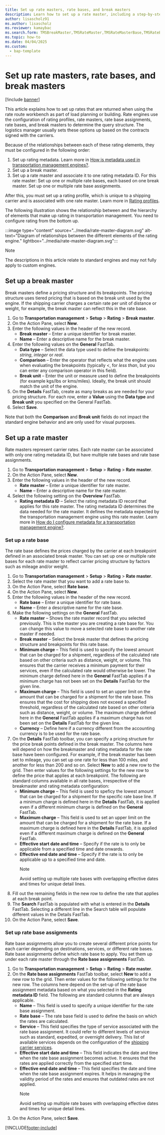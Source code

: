 ```yaml
---
title: Set up rate masters, rate bases, and break masters
description: Learn how to set up a rate master, including a step-by-step process for setting up break masters using the USMF demo data company. 
author: lisascholz91
ms.author: lisascholz
ms.reviewer: kamaybac
ms.search.form: TMSBreakMaster,TMSRateMaster,TMSRateMasterBase,TMSRateBaseType, TMSRouteWorkbench
ms.topic: how-to
ms.date: 04/04/2025
ms.custom: 
  - bap-template
---
```


# Set up rate masters, rate bases, and break masters

[!include [banner](../../includes/banner.md)]

This article explains how to set up rates that are returned when using the rate route workbench as part of load planning or building. Rate engines use the configuration of rating profiles, rate masters, rate base assignments, rate bases, and break masters to determine the query structure. The logistics manager usually sets these options up based on the contracts signed with the carriers.

Because of the relationships between each of these rating elements, they must be configured in the following order:

1. Set up rating metadata. Learn more in [How is metadata used in transportation management engines?](../transportation-management-engines.md#use-metadata).
1. Set up a break master.
1. Set up a rate master and associate it to one rating metadata ID. For this rate master:
        Set up one or multiple rate bases, each based on one break master.
        Set up one or multiple rate base assignments.

After this, you must set up a rating profile, which is unique to a shipping carrier and is associated with one rate master. Learn more in [Rating profiles](setup-a-rating-profile.md).

The following illustration shows the relationship between and the hierarchy of elements that make up rating in transportation management. You need to configure rating from the bottom up.

:::image type="content" source="../media/rate-master-diagram.svg" alt-text="Diagram of relationships between the different elements of the rating engine." lightbox="../media/rate-master-diagram.svg":::

> [!NOTE]
> The descriptions in this article relate to standard engines and may not fully apply to custom engines.

## Set up a break master

Break masters define a pricing structure and its breakpoints. The pricing structure uses tiered pricing that is based on the break unit used by the engine. If the shipping carrier charges a certain rate per unit of distance or weight, for example, the break master can reflect this in the rate base.

1. Go to **Transportation management** \> **Setup** \> **Rating** \> **Break master**.
1. On the Action Pane, select **New**.
1. Enter the following values in the header of the new record.
    - **Break master** – Enter a unique identifier for break master.
    - **Name** – Enter a descriptive name for the break master.
1. Enter the following values on the **General** FastTab.
    - **Data type** – Select the data type used to define the breakpoints: *string*, *integer* or *real*.
    - **Comparison** – Enter the operator that reflects what the engine uses when evaluating the breakpoints (typically *&lt;*, for *less than*, but you can enter any comparison operator in this field).
    - **Break unit** – Enter the unit or measure used to define the breakpoints (for example kgs/lbs or kms/miles). Ideally, the break unit should match the unit of the engine.
1. On the **Details** FastTab, create as many breaks as are needed for your pricing structure. For each row, enter a **Value** using the **Data type** and **Break unit** you specified on the General FastTab.
1. Select **Save**.

Note that both the **Comparison** and **Break unit** fields do not impact the standard engine behavior and are only used for visual purposes.

## Set up a rate master

Rate masters represent carrier rates. Each rate master can be associated with only one rating metadata ID, but have multiple rate bases and rate base assignments.

1. Go to **Transportation management** \> **Setup** \> **Rating** \> **Rate master**.
1. On the Action Pane, select **New**.
1. Enter the following values in the header of the new record.
    - **Rate master** – Enter a unique identifier for rate master.
    - **Name** – Enter a descriptive name for the rate master.
1. Select the following setting on the **Overview** FastTab.
    - **Rating metadata ID** – Select the rating metadata ID record that applies for this rate master. The rating metadata ID determines the data needed for the rate master. It defines the metadata expected by the transportation management engine using this rate master. Learn more in [How do I configure metadata for a transportation management engine?](../transportation-management-engines.md#config-metadata).

### Set up a rate base

The rate base defines the prices charged by the carrier at each breakpoint defined in an associated break master. You can set up one or multiple rate bases for each rate master to reflect carrier pricing structure by factors such as mileage and/or weight.

1. Go to **Transportation management** \> **Setup** \> **Rating** \> **Rate master**.
1. Select the rate master that you want to add a rate base to.
1. On the Action Pane, select **Rate base**.
1. On the Action Pane, select **New**.
1. Enter the following values in the header of the new record.
    - **Rate base** – Enter a unique identifier for rate base.
    - **Name** – Enter a descriptive name for the rate base.
1. Make the following settings on the **General** FastTab.
    - **Rate master** – Shows the rate master record that you selected previously. This is the master you are creating a rate base for. You can change this value to move a selected rate base to another rate master if needed.
    - **Break master** – Select the break master that defines the pricing structure and breakpoints for this rate base.
    - **Minimum charge** – This field is used to specify the lowest amount that can be charged for a shipment, regardless of the calculated rate based on other criteria such as distance, weight, or volume. This ensures that the carrier receives a minimum payment for their services, even if the calculated rate would otherwise be lower. The minimum charge defined here in the **General** FastTab applies if a minimum charge has not been set on the **Details** FastTab for the given line.
    - **Maximum charge** – This field is used to set an upper limit on the amount that can be charged for a shipment for the rate base. This ensures that the cost for shipping does not exceed a specified threshold, regardless of the calculated rate based on other criteria such as distance, weight, or volume. The maximum charge defined here in the **General** FastTab applies if a maximum charge has not been set on the **Details** FastTab for the given line.
    - **Currency** – Define here if a currency different from the accounting currency is to be used for the rate base.
1. On the **Details** FastTab toolbar, you can specify a pricing structure for the price break points defined in the break master. The columns here will depend on how the breakmaster and rating metadata for the rate base have been configured. For example, if the break master has been set to mileage, you can set up one rate for less than 100 miles, and another for less than 200 and so on. Select **New** to add a new row to the grid. Then enter values for the following settings for the new row to define the price that applies at each breakpoint. The following are standard columns available in all rate bases, irrespective of the breakmaster and rating metadata configuration:
    - **Minimum charge** – This field is used to speficy the lowest amount that can be charged for a shipment for the specific rate base line. If a minimum charge is defined here in the **Details** FastTab, it is applied even if a different minimum charge is defined on the **General** FastTab.
    - **Maximum charge** – This field is used to set an upper limit on the amount that can be charged for a shipment for the rate base. If a maximum charge is defined here in the **Details** FastTab, it is applied even if a different maximum charge is defined on the **General** FastTab.
    - **Effective start date and time** – Specify if the rate is to only be applicable from a specified time and date onwards.
    - **Effective end date and time** – Specify if the rate is to only be applicable up to a specified time and date.
        > [!NOTE]
        > Avoid setting up multiple rate bases with overlapping effective dates and times for unique detail lines.
1. Fill out the remaining fields in the new row to define the rate that applies at each break point.
1. The **Search** FastTab is populated with what is entered in the **Details** FastTab. Selecting a different line in the Search table will populate different values in the Details FastTab.
1. On the Action Pane, select **Save**.

### Set up rate base assignments

Rate base assignments allow you to create several different price points for each carrier depending on destinations, services, or different rate bases. Rate base assignments define which rate base to apply. You set them up under each rate master through the **Rate base assignments** FastTab.

1. Go to **Transportation management** \> **Setup** \> **Rating** \> **Rate master**.
1. On the **Rate base assignments** FastTab toolbar, select **New** to add a new row to the grid. Then enter values for the following settings for the new row. The columns here depend on the set-up of the rate base assignment metadata based on what you selected in the **Rating metadata ID** field. The following are standard columns that are always applicable.
    - **Name** – This field is used to specify a unique identifier for the rate base assignment.
    - **Rate base** – The rate base field is used to define the basis on which the rates are calculated.
    - **Service** – This field specifies the type of service associated with the rate base assignment. It could refer to different levels of service such as standard, expedited, or overnight delivery. This list of available services depends on the configuration of the [shipping carrier services](set-up-shipping-carriers.md#create-carrier-services).
    - **Effective start date and time** – This field indicates the date and time when the rate base assignment becomes active. It ensures that the rates are applied correctly from the specified start time.
    - **Effective end date and time** – This field specifies the date and time when the rate base assignment expires. It helps in managing the validity period of the rates and ensures that outdated rates are not applied.
        > [!NOTE]
        > Avoid setting up multiple rate bases with overlapping effective dates and times for unique detail lines.
1. On the Action Pane, select **Save**.

[!INCLUDE[footer-include](../../../includes/footer-banner.md)]
